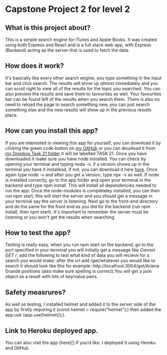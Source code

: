 # Capstone Project 2 for level 2

## What is this project about?

This is a simple search engine for iTunes and Apple Books. It was created using both Express and React and is a full stack web app, with Express (Backend) acting as the server that is used to fetch the data.

## How does it work?

It's basically like every other search engine, you type something in the input bar and click search. The results will show up *almost* immediately and you can scroll right to view all of the results for the topic you searched. You can also preview the results and save them to favourites as well. Your favourites bar can be found left of the results when you search them. There is also no need to reload the page to search something new, you can just search something else and the new results will show up in the previous results place.

## How can you install this app?

If you are interested in viewing this app for yourself, you can download it by clicking the green code button on [my GitHub](https://github.com/Tasneem-Davids) or you can dounload it from [my Dropbox Task 21 folder](https://www.dropbox.com/home/Tasneem%20Davids-68468/Web%20Development%20with%20React%20and%20Express/Task%2021) it will be labelled TASK 21.
Once you have downloaded it make sure you have node installed. You can check by opening your terminal and typing node -v, if a version shows up in the terminal you have it installesd, if not, you can download it here [here](https://nodejs.org/en/download/). Once again type node -v and after you get a version, type npx -v as well. If node is installed correctly, go to the app folder and open your terminal in the backend and type npm install. This will install all dependencies needed to run the app. Once the node-modules is completeley installed, you can then run npm start, this will start the server and you should get a message in your terminal say the server is listening. Next go to the front-end directory and do the same for the front end as you did for the backend (run npm install, then npm start). It's important to remember the server must be listening or you won't get the results when searching.

## How to test the app?

Testing is really easy, when you run npm start on the backend, go to the port specified in your terminal you will initially get a message like *Cannot GET /*, add  the following to test what kind of data you will recieve for a search you would make: after the url add /get/whatever you would like to search it should look like this for example: http://localhost:3004/get/Ariana Grande positions (also make sure spelling is correct).You will get a json object as a result with lots of key/value pairs.

## Safety measrures?

As well as testing, I installed helmet and added it to the server side of the app by firstly requiring it 
(const helmet = require("helmet");) then added the app.use (app.use(helmet());).

## Link to Heroku deployed app.

You can also visit the app (here)[] if you'd like. I deployed it using Heroku and GitHub.

